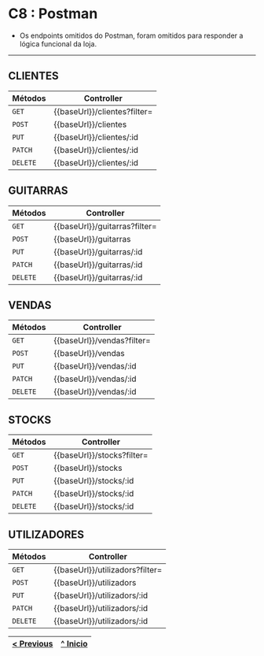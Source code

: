 # C8 : Postman

- Os endpoints omitidos do Postman, foram omitidos para responder a lógica funcional da loja.

---

## CLIENTES
| Métodos | Controller |
|--------|----------|
| `GET`  | {{baseUrl}}/clientes?filter= |
| `POST` | {{baseUrl}}/clientes |
| `PUT`  | {{baseUrl}}/clientes/:id |
| `PATCH`| {{baseUrl}}/clientes/:id |
| `DELETE`| {{baseUrl}}/clientes/:id |

## GUITARRAS
| Métodos | Controller |
|--------|----------|
| `GET`  | {{baseUrl}}/guitarras?filter= |
| `POST` | {{baseUrl}}/guitarras |
| `PUT`  | {{baseUrl}}/guitarras/:id |
| `PATCH`| {{baseUrl}}/guitarras/:id |
| `DELETE`| {{baseUrl}}/guitarras/:id |

## VENDAS
| Métodos | Controller |
|--------|----------|
| `GET`  | {{baseUrl}}/vendas?filter= |
| `POST` | {{baseUrl}}/vendas |
| `PUT`  | {{baseUrl}}/vendas/:id |
| `PATCH`| {{baseUrl}}/vendas/:id |
| `DELETE`| {{baseUrl}}/vendas/:id |

## STOCKS
| Métodos | Controller |
|--------|----------|
| `GET`  | {{baseUrl}}/stocks?filter= |
| `POST` | {{baseUrl}}/stocks |
| `PUT`  | {{baseUrl}}/stocks/:id |
| `PATCH`| {{baseUrl}}/stocks/:id |
| `DELETE`| {{baseUrl}}/stocks/:id |

## UTILIZADORES
| Métodos | Controller |
|--------|----------|
| `GET`  | {{baseUrl}}/utilizadors?filter= |
| `POST` | {{baseUrl}}/utilizadors |
| `PUT`  | {{baseUrl}}/utilizadors/:id |
| `PATCH`| {{baseUrl}}/utilizadors/:id |
| `DELETE`| {{baseUrl}}/utilizadors/:id |

| [< Previous](rebd06.md) | [^ Inicio](rebd00.md) |
| :---------------------- | :------------------------------------------------------: |

